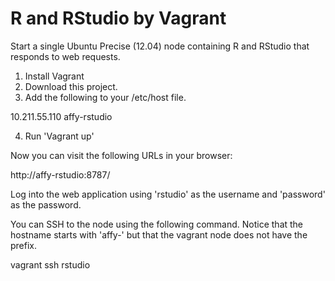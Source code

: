 R and RStudio by Vagrant
=======================

Start a single Ubuntu Precise (12.04) node containing R and RStudio that responds to web requests.

1. Install Vagrant
2. Download this project.
3. Add the following to your /etc/host file.

10.211.55.110	affy-rstudio

4. Run 'Vagrant up'

Now you can visit the following URLs in your browser:

http://affy-rstudio:8787/

Log into the web application using 'rstudio' as the username and 'password' as the password.

You can SSH to the node using the following command. Notice that the hostname starts with 'affy-' but that 
the vagrant node does not have the prefix.

vagrant ssh rstudio
